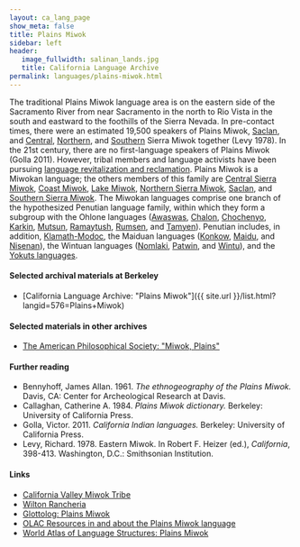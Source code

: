 ```yaml
---
layout: ca_lang_page
show_meta: false
title: Plains Miwok
sidebar: left
header:
   image_fullwidth: salinan_lands.jpg
   title: California Language Archive
permalink: languages/plains-miwok.html
---
```


The traditional Plains Miwok language area is on the eastern side of the Sacramento River from near Sacramento in the north to Rio Vista in the south and eastward to the foothills of the Sierra Nevada. In pre-contact times, there were an estimated 19,500 speakers of Plains Miwok, [Saclan](saclan.html), and [Central](central-sierra-miwok.html), [Northern](northern-sierra-miwok.html), and [Southern](southern-sierra-miwok.html) Sierra Miwok together (Levy 1978). In the 21st century, there are no first-language speakers of Plains Miwok (Golla 2011). However, tribal members and language activists have been pursuing [language revitalization and reclamation](http://newsfromnativecalifornia.com/miwoklanguage/). Plains Miwok is a Miwokan language; the others members of this family are [Central Sierra Miwok](central-sierra-miwok.html), [Coast Miwok](coast-miwok.html), [Lake Miwok](lake-miwok.html), [Northern Sierra Miwok](northern-sierra-miwok.html), [Saclan](saclan.html), and [Southern Sierra Miwok](southern-sierra-miwok.html). The Miwokan languages comprise one branch of the hypothesized Penutian language family, within which they form a subgroup with the Ohlone languages ([Awaswas](awaswas.html), [Chalon](chalon.html), [Chochenyo](chochenyo.html), [Karkin](karkin.html), [Mutsun](mutsun.html), [Ramaytush](ramaytush.html), [Rumsen](rumsen.html), and [Tamyen](tamyen.html)). Penutian includes, in addition, [Klamath-Modoc](modoc.html), the Maiduan languages ([Konkow](konkow.html), [Maidu](maidu.html), and [Nisenan](nisenan.html)), the Wintuan languages ([Nomlaki](nomlaki.html), [Patwin](patwin.html), and [Wintu](wintu.html)), and the [Yokuts languages](yokuts.html).

#### Selected archival materials at Berkeley

* [California Language Archive: "Plains Miwok"]({{ site.url }}/list.html?langid=576=Plains+Miwok)

#### Selected materials in other archives

* [The American Philosophical Society: "Miwok, Plains"](https://indigenousguide.amphilsoc.org/search?search_api_fulltext=central%20sierra%20miwok&amp;f%5B0%5D=guide_language_content_title%3AMiwok%2C%20Plains)

#### Further reading

* Bennyhoff, James Allan. 1961. *The ethnogeography of the Plains Miwok.* Davis, CA: Center for Archeological Research at Davis.
* Callaghan, Catherine A. 1984. *Plains Miwok dictionary.* Berkeley: University of California Press.
* Golla, Victor. 2011. *California Indian languages.* Berkeley: University of California Press.
* Levy, Richard. 1978. Eastern Miwok. In Robert F. Heizer (ed.), *California*, 398-413. Washington, D.C.: Smithsonian Institution.

#### Links

* [California Valley Miwok Tribe](http://californiavalleymiwok.com/)
* [Wilton Rancheria](https://wiltonrancheria-nsn.gov/)
* [Glottolog: Plains Miwok](https://glottolog.org/resource/languoid/id/plai1259)
* [OLAC Resources in and about the Plains Miwok language](http://www.language-archives.org/language/pmw)
* [World Atlas of Language Structures: Plains Miwok](http://wals.info/languoid/lect/wals_code_mwp)

